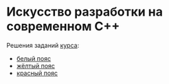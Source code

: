 # Искусство разработки на современном C++
Решения заданий [курса](https://www.coursera.org/specializations/c-plus-plus-modern-development):  
+ [белый пояс](https://www.coursera.org/learn/c-plus-plus-white?specialization=c-plus-plus-modern-development)  
+ [жёлтый пояс](https://www.coursera.org/learn/c-plus-plus-yellow?specialization=c-plus-plus-modern-development)  
+ [красный пояс](https://www.coursera.org/learn/c-plus-plus-red?specialization=c-plus-plus-modern-development)  
